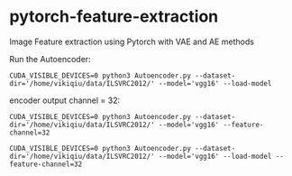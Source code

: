 # pytorch-feature-extraction
Image Feature extraction using Pytorch with VAE and AE methods

Run the Autoencoder:

`CUDA_VISIBLE_DEVICES=0 python3 Autoencoder.py --dataset-dir='/home/vikiqiu/data/ILSVRC2012/' --model='vgg16' --load-model`


encoder output channel = 32:

`CUDA_VISIBLE_DEVICES=0 python3 Autoencoder.py --dataset-dir='/home/vikiqiu/data/ILSVRC2012/' --model='vgg16' --feature-channel=32`

`CUDA_VISIBLE_DEVICES=0 python3 Autoencoder.py --dataset-dir='/home/vikiqiu/data/ILSVRC2012/' --model='vgg16' --load-model --feature-channel=32`
